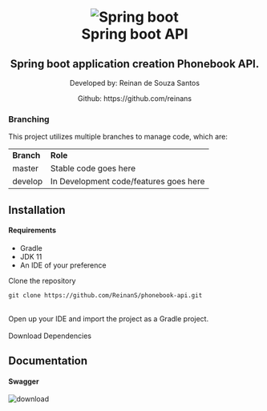 <div align="center">
	<h1 align="center">
	    <img alt="Spring boot" src="https://e4developer.com/wp-content/uploads/2018/01/spring-boot.png" />
	    <br>
	    Spring boot API
	</h1>
	<h2>Spring boot application creation Phonebook API.</h2>
	<p>Developed by: Reinan de Souza Santos</p>
	<p>Github: https://github.com/reinans</p>
</div>

### Branching
This project utilizes multiple branches to manage code, which are:
<table>
    <tr>
        <td><b>Branch</b></td>
        <td><b>Role</b></td>
    </tr>
    <tr>
        <td>master</td>
        <td>Stable code goes here</td>
    </tr>
     <tr>
        <td>develop</td>
        <td>In Development code/features goes here</td>
      </tr>
</table>

## Installation

#### Requirements
<ul>
  <li>Gradle</li>
  <li>JDK 11</li>
  <li>An IDE of your preference</li>
</ul>

Clone the repository

```
git clone https://github.com/ReinanS/phonebook-api.git
```
<br/>
Open up your IDE and import the project as a Gradle project.
<br/><br/>
Download Dependencies

## Documentation

#### Swagger

![download](https://user-images.githubusercontent.com/51024246/168486402-5f03f61e-a0d2-46bc-91ea-6a2baf001c07.png)